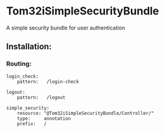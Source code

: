 Tom32iSimpleSecurityBundle
==========================

A simple security bundle for user authentication

## Installation:

### Routing:

```
login_check:
    pattern:   /login-check

logout:
    pattern:   /logout

simple_security:
    resource: "@Tom32iSimpleSecurityBundle/Controller/"
    type:     annotation
    prefix:   /
```